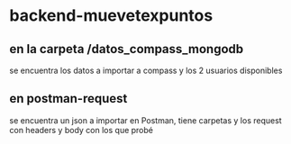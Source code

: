 # backend-muevetexpuntos

## en la carpeta /datos_compass_mongodb
se encuentra los datos a importar a compass
y los 2 usuarios disponibles

## en postman-request
se encuentra un json a importar en Postman, tiene carpetas y los request con headers y body con los que probé
